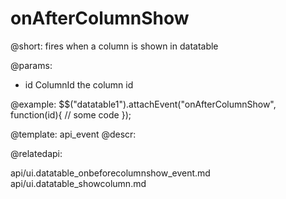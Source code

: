 onAfterColumnShow
=============

@short:
	fires when a column is shown in datatable

@params:

- id		ColumnId		the column id

@example:
$$("datatable1").attachEvent("onAfterColumnShow", function(id){
	// some code 
});

@template:	api_event
@descr:

@relatedapi:

api/ui.datatable_onbeforecolumnshow_event.md
api/ui.datatable_showcolumn.md
